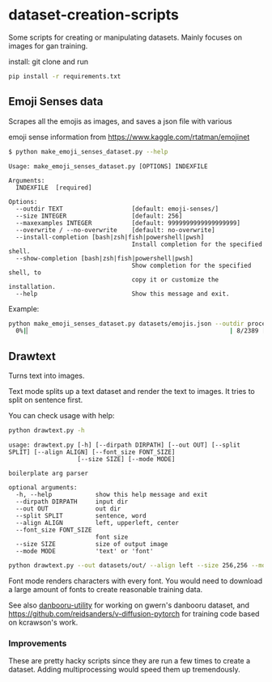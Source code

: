 # dataset-creation-scripts
Some scripts for creating or manipulating datasets. Mainly focuses on images for gan training.

install:
git clone and run
```sh
pip install -r requirements.txt
```

## Emoji Senses data
Scrapes all the emojis as images, and saves a json file with various

emoji sense information from https://www.kaggle.com/rtatman/emojinet

```sh
$ python make_emoji_senses_dataset.py --help
```
```
Usage: make_emoji_senses_dataset.py [OPTIONS] INDEXFILE

Arguments:
  INDEXFILE  [required]

Options:
  --outdir TEXT                   [default: emoji-senses/]
  --size INTEGER                  [default: 256]
  --maxexamples INTEGER           [default: 9999999999999999999]
  --overwrite / --no-overwrite    [default: no-overwrite]
  --install-completion [bash|zsh|fish|powershell|pwsh]
                                  Install completion for the specified shell.
  --show-completion [bash|zsh|fish|powershell|pwsh]
                                  Show completion for the specified shell, to
                                  copy it or customize the installation.
  --help                          Show this message and exit.
```

Example: 
```sh
python make_emoji_senses_dataset.py datasets/emojis.json --outdir processed/emoji-senses/
  0%|▏                                                       | 8/2389 [00:05<29:10,  1.36it/s]
```



## Drawtext 
Turns text into images. 

Text mode splits up a text dataset and render the text to images. It tries to split on sentence first. 


You can check usage with help:
```sh
python drawtext.py -h
```
```
usage: drawtext.py [-h] [--dirpath DIRPATH] [--out OUT] [--split SPLIT] [--align ALIGN] [--font_size FONT_SIZE]
                   [--size SIZE] [--mode MODE]

boilerplate arg parser

optional arguments:
  -h, --help            show this help message and exit
  --dirpath DIRPATH     input dir
  --out OUT             out dir
  --split SPLIT         sentence, word
  --align ALIGN         left, upperleft, center
  --font_size FONT_SIZE
                        font size
  --size SIZE           size of output image
  --mode MODE           'text' or 'font'
```

```sh
python drawtext.py --out datasets/out/ --align left --size 256,256 --mode text --dirpath datasets/directory_with_texts/
```

Font mode renders characters with every font. You would need to download a large amount of fonts to create reasonable training data.

See also [danbooru-utility](https://github.com/reidsanders/danbooru-utility) for working on gwern's danbooru dataset, and https://github.com/reidsanders/v-diffusion-pytorch for training code based on kcrawson's work.

### Improvements
These are pretty hacky scripts since they are run a few times to create a dataset. Adding multiprocessing would speed them up tremendously.
